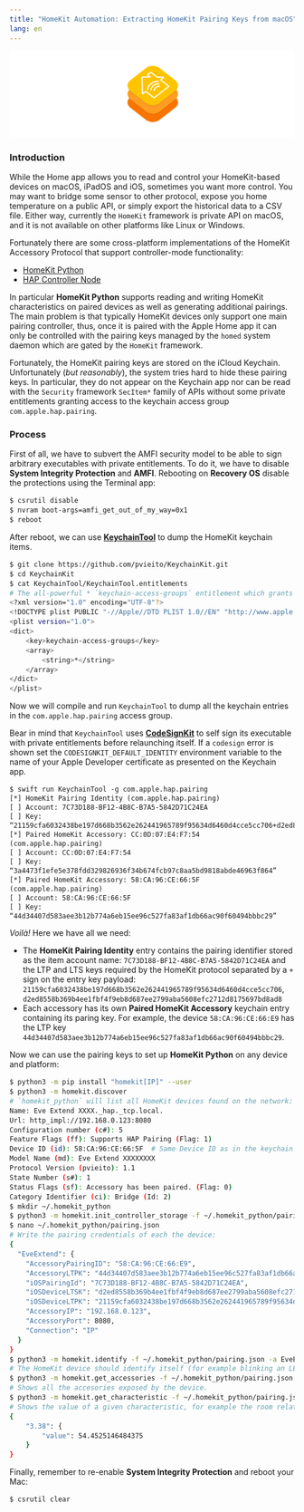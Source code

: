 ```yaml
---
title: "HomeKit Automation: Extracting HomeKit Pairing Keys from macOS"
lang: en
---
```


!["HomeKit Pairing Keys"](/media/2019/12/extract-homekit-pairing-keys-header.png)

### Introduction

While the Home app allows you to read and control your HomeKit-based devices on macOS, iPadOS and iOS, sometimes you want more control. You may want to bridge some sensor to other protocol, expose you home temperature on a public API, or simply export the historical data to a CSV file. Either way, currently the `HomeKit` framework is private API on macOS, and it is not available on other platforms like Linux or Windows.

Fortunately there are some cross-platform implementations of the HomeKit Accessory Protocol that support controller-mode functionality:

- [HomeKit Python](https://github.com/jlusiardi/homekit_python)
- [HAP Controller Node](https://github.com/mrstegeman/hap-controller-node)

In particular **HomeKit Python** supports reading and writing HomeKit characteristics on paired devices as well as generating additional pairings. The main problem is that typically HomeKit devices only support one main pairing controller, thus, once it is paired with the Apple Home app it can only be controlled with the pairing keys managed by the `homed` system daemon which are gated by the `HomeKit` framework.

Fortunately, the HomeKit pairing keys are stored on the iCloud Keychain. Unfortunately (_but reasonably_), the system tries hard to hide these pairing keys. In particular, they do not appear on the Keychain app nor can be read with the `Security` framework `SecItem*` family of APIs without some private entitlements granting access to the keychain access group `com.apple.hap.pairing`.

### Process

First of all, we have to subvert the AMFI security model to be able to sign arbitrary executables with private entitlements. To do it, we have to disable **System Integrity Protection** and **AMFI**. Rebooting on **Recovery OS** disable the protections using the Terminal app:

```bash
$ csrutil disable
$ nvram boot-args=amfi_get_out_of_my_way=0x1
$ reboot
```

After reboot, we can use [**KeychainTool**](https://github.com/pvieito/KeychainKit) to dump the HomeKit keychain items. 

```bash
$ git clone https://github.com/pvieito/KeychainKit.git
$ cd KeychainKit
$ cat KeychainTool/KeychainTool.entitlements
# The all-powerful * `keychain-access-groups` entitlement which grants its bearer permission to read all keychain items:
<?xml version="1.0" encoding="UTF-8"?>
<!DOCTYPE plist PUBLIC "-//Apple//DTD PLIST 1.0//EN" "http://www.apple.com/DTDs/PropertyList-1.0.dtd">
<plist version="1.0">
<dict>
    <key>keychain-access-groups</key>
    <array>
        <string>*</string>
    </array>
</dict>
</plist>
```

Now we will compile and run `KeychainTool` to dump all the keychain entries in the `com.apple.hap.pairing` access group.

Bear in mind that `KeychainTool` uses [**CodeSignKit**](https://github.com/pvieito/CodeSignKit) to self sign its executable with private entitlements before relaunching itself. If a `codesign` error is shown set the `CODESIGNKIT_DEFAULT_IDENTITY` environment variable to the name of your Apple Developer certificate as presented on the Keychain app.

```
$ swift run KeychainTool -g com.apple.hap.pairing
[*] HomeKit Pairing Identity (com.apple.hap.pairing)
[ ] Account: 7C73D188-BF12-4B8C-B7A5-5842D71C24EA
[ ] Key: “21159cfa6032438be197d668b3562e262441965789f95634d6460d4cce5cc706+d2ed8558b369b4ee1fbf4f9eb8d687ee2799aba5608efc2712d8175697bd8ad8”
[*] Paired HomeKit Accessory: CC:0D:07:E4:F7:54 (com.apple.hap.pairing)
[ ] Account: CC:0D:07:E4:F7:54
[ ] Key: “3a4473f1efe5e378fdd329826936f34b674fcb97c8aa5bd9818abde46963f864”
[*] Paired HomeKit Accessory: 58:CA:96:CE:66:5F (com.apple.hap.pairing)
[ ] Account: 58:CA:96:CE:66:5F
[ ] Key: “44d34407d583aee3b12b774a6eb15ee96c527fa83af1db66ac90f60494bbbc29”
```

*Voilà!* Here we have all we need:

- The **HomeKit Pairing Identity** entry contains the pairing identifier stored as the item account name: `7C73D188-BF12-4B8C-B7A5-5842D71C24EA` and the LTP and LTS keys required by the HomeKit protocol separated by a `+` sign on the entry key payload: `21159cfa6032438be197d668b3562e262441965789f95634d6460d4cce5cc706`, `d2ed8558b369b4ee1fbf4f9eb8d687ee2799aba5608efc2712d8175697bd8ad8 `
- Each accessory has its own **Paired HomeKit Accessory** keychain entry containing its paring key. For example, the device `58:CA:96:CE:66:E9` has the LTP key `44d34407d583aee3b12b774a6eb15ee96c527fa83af1db66ac90f60494bbbc29`.

Now we can use the pairing keys to set up **HomeKit Python** on any device and platform:

```bash
$ python3 -m pip install "homekit[IP]" --user
$ python3 -m homekit.discover
# `homekit_python` will list all HomeKit devices found on the network:
Name: Eve Extend XXXX._hap._tcp.local.
Url: http_impl://192.168.0.123:8080
Configuration number (c#): 5
Feature Flags (ff): Supports HAP Pairing (Flag: 1)
Device ID (id): 58:CA:96:CE:66:5F  # Same Device ID as in the keychain entry.
Model Name (md): Eve Extend XXXXXXXX
Protocol Version (pvieito): 1.1
State Number (s#): 1
Status Flags (sf): Accessory has been paired. (Flag: 0)
Category Identifier (ci): Bridge (Id: 2)
$ mkdir ~/.homekit_python
$ python3 -m homekit.init_controller_storage -f ~/.homekit_python/pairing.json
$ nano ~/.homekit_python/pairing.json
# Write the pairing credentials of each the device:
{
  "EveExtend": {
    "AccessoryPairingID": "58:CA:96:CE:66:E9",
    "AccessoryLTPK": "44d34407d583aee3b12b774a6eb15ee96c527fa83af1db66ac90f60494bbbc29",
    "iOSPairingId": "7C73D188-BF12-4B8C-B7A5-5842D71C24EA",
    "iOSDeviceLTSK": "d2ed8558b369b4ee1fbf4f9eb8d687ee2799aba5608efc2712d8175697bd8ad8",
    "iOSDeviceLTPK": "21159cfa6032438be197d668b3562e262441965789f95634d6460d4cce5cc706",
    "AccessoryIP": "192.168.0.123",
    "AccessoryPort": 8080,
    "Connection": "IP"
  }
}
$ python3 -m homekit.identify -f ~/.homekit_python/pairing.json -a EveExtend
# The HomeKit device should identify itself (for example blinking an LED).
$ python3 -m homekit.get_accessories -f ~/.homekit_python/pairing.json -a EveExtend
# Shows all the accesories exposed by the device.
$ python3 -m homekit.get_characteristic -f ~/.homekit_python/pairing.json -a EveExtend -c 3.38
# Shows the value of a given characteristic, for example the room relative humidity:
{
    "3.38": {
        "value": 54.4525146484375
    }
}
```

Finally, remember to re-enable **System Integrity Protection** and reboot your Mac:

```bash
$ csrutil clear
```
